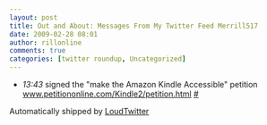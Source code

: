 ```yaml
---
layout: post
title: Out and About: Messages From My Twitter Feed Merrill517
date: 2009-02-28 08:01
author: rillonline
comments: true
categories: [twitter roundup, Uncategorized]
---
```

<ul class="loudtwitter"><li><em>13:43</em> signed the &quot;make the Amazon Kindle Accessible&quot; petition <a href="http://www.petitiononline.com/Kindle2/petition.html">www.petitiononline.com/Kindle2/petition.html</a> <a href="http://twitter.com/merrill517/statuses/1259397542">#</a></li></ul>Automatically shipped by <a href="http://www.loudtwitter.com">LoudTwitter</a><img src="http://1259397542.data.loudtwitter.com/72113269833264258" width="1" height="1" border="0" />
